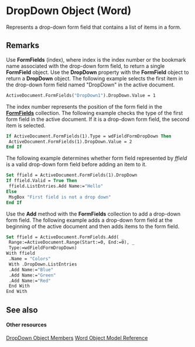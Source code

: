 
# DropDown Object (Word)

Represents a drop-down form field that contains a list of items in a form.


## Remarks

Use  **FormFields** (index), where index is the index number or the bookmark name associated with the drop-down form field, to return a single **FormField** object. Use the **DropDown** property with the **FormField** object to return a **DropDown** object. The following example selects the first item in the drop-down form field named "DropDown" in the active document.


```vb
ActiveDocument.FormFields("DropDown1").DropDown.Value = 1
```

The index number represents the position of the form field in the  **[FormFields](a44a0f57-123b-cade-e306-ba6dc179b619.md)** collection. The following example checks the type of the first form field in the active document. If it is a drop-down form field, the second item is selected.




```vb
If ActiveDocument.FormFields(1).Type = wdFieldFormDropDown Then 
 ActiveDocument.FormFields(1).DropDown.Value = 2 
End If
```

The following example determines whether form field represented by  _ffield_ is a valid drop-down form field before adding an item to it.




```vb
Set ffield = ActiveDocument.FormFields(1).DropDown 
If ffield.Valid = True Then 
 ffield.ListEntries.Add Name:="Hello" 
Else 
 MsgBox "First field is not a drop down" 
End If
```

Use the  **Add** method with the **FormFields** collection to add a drop-down form field. The following example adds a drop-down form field at the beginning of the active document and then adds items to the form field.




```vb
Set ffield = ActiveDocument.FormFields.Add( _ 
 Range:=ActiveDocument.Range(Start:=0, End:=0), _ 
 Type:=wdFieldFormDropDown) 
With ffield 
 .Name = "Colors" 
 With .DropDown.ListEntries 
 .Add Name:="Blue" 
 .Add Name:="Green" 
 .Add Name:="Red" 
 End With 
End With
```


## See also


#### Other resources


[DropDown Object Members](2985a888-154b-3b79-ffdc-4f853e460ac3.md)
[Word Object Model Reference](http://msdn.microsoft.com/library/be452561-b436-bb9b-6f94-3faa9a74a6fd%28Office.15%29.aspx)
